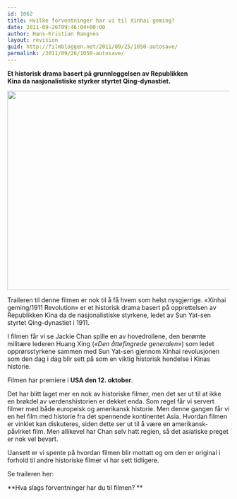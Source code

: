 ```yaml
---
id: 1062
title: Hvilke forventninger har vi til Xinhai geming?
date: 2011-09-26T09:46:04+00:00
author: Hans-Kristian Rangnes
layout: revision
guid: http://filmbloggen.net/2011/09/25/1050-autosave/
permalink: /2011/09/26/1050-autosave/
---
```

**Et historisk drama basert på grunnleggelsen av Republikken Kina da nasjonalistiske styrker styrtet Qing-dynastiet.**

<a href="http://filmbloggen.net/2011/09/25/hvilke-forventninger-har-vi-til-xinhai-geming/jc/" rel="attachment wp-att-1051"><img class="alignnone size-full wp-image-1051" src="http://filmbloggen.net/wp-content/uploads//2011/09/jc.jpg" alt="" width="600" height="450" /></a>

Traileren til denne filmen er nok til å få hvem som helst nysgjerrige. &laquo;Xinhai geming/1911 Revolution&raquo; er et historisk drama basert på opprettelsen av Republikken Kina da de nasjonalistiske styrkene, ledet av Sun Yat-sen styrtet Qing-dynastiet i 1911.

I filmen får vi se Jackie Chan spille en av hovedrollene, den berømte militære lederen Huang Xing (_&laquo;Den åttefingrede generalen&raquo;_) som ledet opprørsstyrkene sammen med Sun Yat-sen gjennom Xinhai revolusjonen som den dag i dag blir sett på som en viktig historisk hendelse i Kinas historie.

Filmen har premiere i **USA den 12. oktober**.

Det har blitt laget mer en nok av historiske filmer, men det ser ut til at ikke en brøkdel av verdenshistorien er dekket enda. Som regel får vi servert filmer med både europeisk og amerikansk historie. Men denne gangen får vi en hel film med historie fra det spennende kontinentet Asia. Hvordan filmen er vinklet kan diskuteres, siden dette ser ut til å være en amerikansk- påvirket film. Men allikevel har Chan selv hatt regien, så det asiatiske preget er nok vel bevart.

Uansett er vi spente på hvordan filmen blir mottatt og om den er original i forhold til andre historiske filmer vi har sett tidligere.

Se traileren her:

<div class="video-shortcode">
</div>

**Hva slags forventninger har du til filmen? **